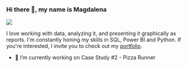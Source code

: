 ### Hi there 👋, my name is Magdalena
![](https://encrypted-tbn0.gstatic.com/images?q=tbn:ANd9GcTYeZ74flG1uYkFxRgGr1ib7owU2xWKLh2wZA&usqp=CAU)

I love working with data, analyzing it, and presenting it graphically as reports. I'm constantly honing my skills in SQL, Power BI and Python. If you're interested, I invite you to check out my [portfolio](https://www.novypro.com/profile_projects/magdalenaolech).

- 🔭 I’m currently working on Case Study #2 - Pizza Runner 
  
